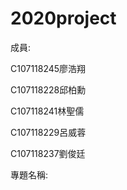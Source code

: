 # 2020project

成員:

C107118245廖浩翔

C107118228邱柏勳

C107118241林聖儒

C107118229呂威蓉

C107118237劉俊廷

專題名稱:
